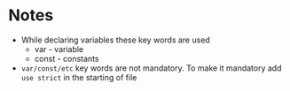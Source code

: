 # Notes
* While declaring variables these key words are used
	* var - variable
	* const - constants
* `var/const/etc` key words are not mandatory. To make it mandatory add `use strict` in the starting of file